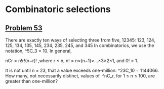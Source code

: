 # Combinatoric selections
## [Problem 53](https://projecteuler.net/problem=53)
There are exactly ten ways of selecting three from five, 12345:
123, 124, 125, 134, 135, 145, 234, 235, 245, and 345
In combinatorics, we use the notation, ^5C_3 = 10.
In general,

nCr = 
n!r!(n−r)!
,where r ≤ n, n! = n×(n−1)×...×3×2×1, and 0! = 1.


It is not until n = 23, that a value exceeds one-million: ^23C_10 = 1144066.
How many, not necessarily distinct, values of  ^nC_r, for 1 ≤ n ≤ 100, are greater than one-million?
